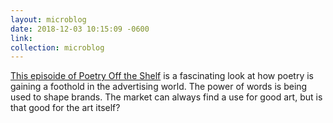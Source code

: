 ```yaml
---
layout: microblog
date: 2018-12-03 10:15:09 -0600
link: 
collection: microblog
---
```

[This episoide of Poetry Off the Shelf](https://overcast.fm/+IxRtzQjU8) is a fascinating look at how poetry is gaining a foothold in the advertising world. The power of words is being used to shape brands. The market can always find a use for good art, but is that good for the art itself?
